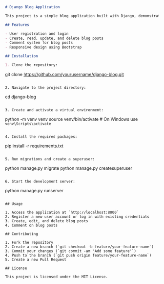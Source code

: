 ```markdown
# Django Blog Application

This project is a simple blog application built with Django, demonstrating basic CRUD operations and user authentication.

## Features

- User registration and login
- Create, read, update, and delete blog posts
- Comment system for blog posts
- Responsive design using Bootstrap

## Installation

1. Clone the repository:
   ```
   git clone https://github.com/yourusername/django-blog.git
   ```

2. Navigate to the project directory:
   ```
   cd django-blog
   ```

3. Create and activate a virtual environment:
   ```
   python -m venv venv
   source venv/bin/activate  # On Windows use `venv\Scripts\activate`
   ```

4. Install the required packages:
   ```
   pip install -r requirements.txt
   ```

5. Run migrations and create a superuser:
   ```
   python manage.py migrate
   python manage.py createsuperuser
   ```

6. Start the development server:
   ```
   python manage.py runserver
   ```

## Usage

1. Access the application at `http://localhost:8000`
2. Register a new user account or log in with existing credentials
3. Create, edit, and delete blog posts
4. Comment on blog posts

## Contributing

1. Fork the repository
2. Create a new branch (`git checkout -b feature/your-feature-name`)
3. Commit your changes (`git commit -am 'Add some feature'`)
4. Push to the branch (`git push origin feature/your-feature-name`)
5. Create a new Pull Request

## License

This project is licensed under the MIT License.
```
